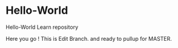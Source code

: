 # Hello-World
Hello-World Learn repository

Here you go !
This is Edit Branch. and ready to pullup for MASTER.
